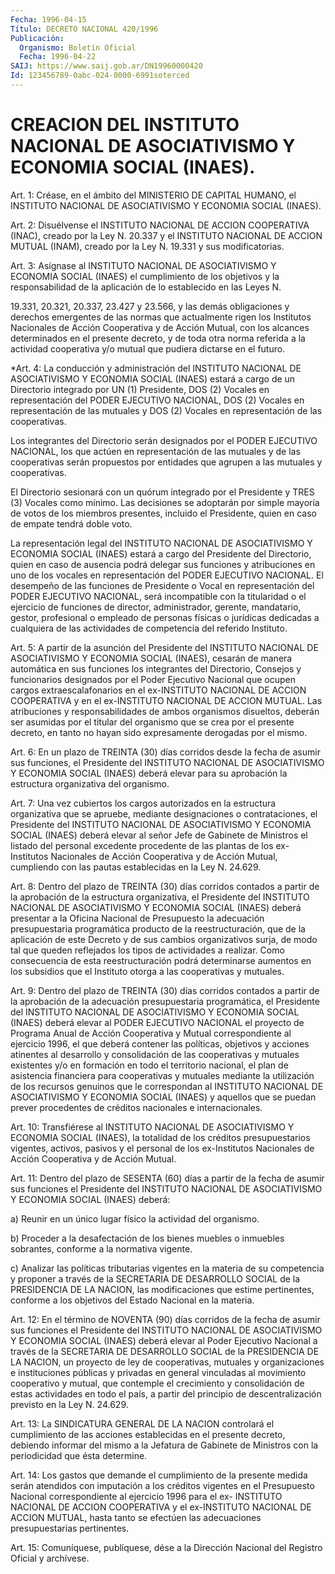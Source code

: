 ```yaml
---
Fecha: 1996-04-15
Título: DECRETO NACIONAL 420/1996
Publicación:
  Organismo: Boletín Oficial
  Fecha: 1996-04-22
SAIJ: https://www.saij.gob.ar/DN19960000420
Id: 123456789-0abc-024-0000-6991soterced
---
```

# CREACION DEL INSTITUTO NACIONAL DE ASOCIATIVISMO Y ECONOMIA SOCIAL (INAES).

<a id="1"></a>
Art. 1: Créase, en el ámbito del MINISTERIO DE CAPITAL HUMANO, el INSTITUTO NACIONAL DE ASOCIATIVISMO Y ECONOMIA SOCIAL (INAES).

<a id="2"></a>
Art. 2: Disuélvense el INSTITUTO NACIONAL DE ACCION COOPERATIVA (INAC), creado por la Ley N. 20.337 y el INSTITUTO NACIONAL DE ACCION MUTUAL (INAM), creado por la Ley N. 19.331 y sus modificatorias.

<a id="3"></a>
Art. 3: Asígnase al INSTITUTO NACIONAL DE ASOCIATIVISMO Y ECONOMIA SOCIAL (INAES) el cumplimiento de los objetivos y la responsabilidad de la aplicación de lo establecido en las Leyes N.

19.331, 20.321, 20.337, 23.427 y 23.566, y las demás obligaciones y derechos emergentes de las normas que actualmente rigen los Institutos Nacionales de Acción Cooperativa y de Acción Mutual, con los alcances determinados en el presente decreto, y de toda otra norma referida a la actividad cooperativa y/o mutual que pudiera dictarse en el futuro.

<a id="4"></a>
*Art. 4: La conducción y administración del INSTITUTO NACIONAL DE ASOCIATIVISMO Y ECONOMIA SOCIAL (INAES) estará a cargo de un Directorio integrado por UN (1) Presidente, DOS (2) Vocales en representación del PODER EJECUTIVO NACIONAL, DOS (2) Vocales en representación de las mutuales y DOS (2) Vocales en representación de las cooperativas.

Los integrantes del Directorio serán designados por el PODER EJECUTIVO NACIONAL, los que actúen en representación de las mutuales y de las cooperativas serán propuestos por entidades que agrupen a las mutuales y cooperativas.

El Directorio sesionará con un quórum integrado por el Presidente y TRES (3) Vocales como mínimo. Las decisiones se adoptarán por simple mayoría de votos de los miembros presentes, incluido el Presidente, quien en caso de empate tendrá doble voto.

La representación legal del INSTITUTO NACIONAL DE ASOCIATIVISMO Y ECONOMIA SOCIAL (INAES) estará a cargo del Presidente del Directorio, quien en caso de ausencia podrá delegar sus funciones y atribuciones en uno de los vocales en representación del PODER EJECUTIVO NACIONAL. El desempeño de las funciones de Presidente o Vocal en representación del PODER EJECUTIVO NACIONAL, será incompatible con la titularidad o el ejercicio de funciones de director, administrador, gerente, mandatario, gestor, profesional o empleado de personas físicas o jurídicas dedicadas a cualquiera de las actividades de competencia del referido Instituto.

<a id="5"></a>
Art. 5: A partir de la asunción del Presidente del INSTITUTO NACIONAL DE ASOCIATIVISMO Y ECONOMIA SOCIAL (INAES), cesarán de manera automática en sus funciones los integrantes del Directorio, Consejos y funcionarios designados por el Poder Ejecutivo Nacional que ocupen cargos extraescalafonarios en el ex-INSTITUTO NACIONAL DE ACCION COOPERATIVA y en el ex-INSTITUTO NACIONAL DE ACCION MUTUAL. Las atribuciones y responsabilidades de ambos organismos disueltos, deberán ser asumidas por el titular del organismo que se crea por el presente decreto, en tanto no hayan sido expresamente derogadas por el mismo.

<a id="6"></a>
Art. 6: En un plazo de TREINTA (30) días corridos desde la fecha de asumir sus funciones, el Presidente del INSTITUTO NACIONAL DE ASOCIATIVISMO Y ECONOMIA SOCIAL (INAES) deberá elevar para su aprobación la estructura organizativa del organismo.

<a id="7"></a>
Art. 7: Una vez cubiertos los cargos autorizados en la estructura organizativa que se apruebe, mediante designaciones o contrataciones, el Presidente del INSTITUTO NACIONAL DE ASOCIATIVISMO Y ECONOMIA SOCIAL (INAES) deberá elevar al señor Jefe de Gabinete de Ministros el listado del personal excedente procedente de las plantas de los ex-Institutos Nacionales de Acción Cooperativa y de Acción Mutual, cumpliendo con las pautas establecidas en la Ley N. 24.629.

<a id="8"></a>
Art. 8: Dentro del plazo de TREINTA (30) días corridos contados a partir de la aprobación de la estructura organizativa, el Presidente del INSTITUTO NACIONAL DE ASOCIATIVISMO Y ECONOMIA SOCIAL (INAES) deberá presentar a la Oficina Nacional de Presupuesto la adecuación presupuestaria programática producto de la reestructuración, que de la aplicación de este Decreto y de sus cambios organizativos surja, de modo tal que queden reflejados los tipos de actividades a realizar. Como consecuencia de esta reestructuración podrá determinarse aumentos en los subsidios que el Instituto otorga a las cooperativas y mutuales.

<a id="9"></a>
Art. 9: Dentro del plazo de TREINTA (30) días corridos contados a partir de la aprobación de la adecuación presupuestaria programática, el Presidente del INSTITUTO NACIONAL DE ASOCIATIVISMO Y ECONOMIA SOCIAL (INAES) deberá elevar al PODER EJECUTIVO NACIONAL el proyecto de Programa Anual de Acción Cooperativa y Mutual correspondiente al ejercicio 1996, el que deberá contener las políticas, objetivos y acciones atinentes al desarrollo y consolidación de las cooperativas y mutuales existentes y/o en formación en todo el territorio nacional, el plan de asistencia financiera para cooperativas y mutuales mediante la utilización de los recursos genuinos que le correspondan al INSTITUTO NACIONAL DE ASOCIATIVISMO Y ECONOMIA SOCIAL (INAES) y aquellos que se puedan prever procedentes de créditos nacionales e internacionales.

<a id="10"></a>
Art. 10: Transfiérese al INSTITUTO NACIONAL DE ASOCIATIVISMO Y ECONOMIA SOCIAL (INAES), la totalidad de los créditos presupuestarios vigentes, activos, pasivos y el personal de los ex-Institutos Nacionales de Acción Cooperativa y de Acción Mutual.

<a id="11"></a>
Art. 11: Dentro del plazo de SESENTA (60) días a partir de la fecha de asumir sus funciones el Presidente del INSTITUTO NACIONAL DE ASOCIATIVISMO Y ECONOMIA SOCIAL (INAES) deberá:

a) Reunir en un único lugar físico la actividad del organismo.

b) Proceder a la desafectación de los bienes muebles o inmuebles sobrantes, conforme a la normativa vigente.

c) Analizar las políticas tributarias vigentes en la materia de su competencia y proponer a través de la SECRETARIA DE DESARROLLO SOCIAL de la PRESIDENCIA DE LA NACION, las modificaciones que estime pertinentes, conforme a los objetivos del Estado Nacional en la materia.

<a id="12"></a>
Art. 12: En el término de NOVENTA (90) días corridos de la fecha de asumir sus funciones el Presidente del INSTITUTO NACIONAL DE ASOCIATIVISMO Y ECONOMIA SOCIAL (INAES) deberá elevar al Poder Ejecutivo Nacional a través de la SECRETARIA DE DESARROLLO SOCIAL de la PRESIDENCIA DE LA NACION, un proyecto de ley de cooperativas, mutuales y organizaciones e instituciones públicas y privadas en general vinculadas al movimiento cooperativo y mutual, que contemple el crecimiento y consolidación de estas actividades en todo el país, a partir del principio de descentralización previsto en la Ley N. 24.629.

<a id="13"></a>
Art. 13: La SINDICATURA GENERAL DE LA NACION controlará el cumplimiento de las acciones establecidas en el presente decreto, debiendo informar del mismo a la Jefatura de Gabinete de Ministros con la periodicidad que ésta determine.

<a id="14"></a>
Art. 14: Los gastos que demande el cumplimiento de la presente medida serán atendidos con imputación a los créditos vigentes en el Presupuesto Nacional correspondiente al ejercicio 1996 para el ex- INSTITUTO NACIONAL DE ACCION COOPERATIVA y el ex-INSTITUTO NACIONAL DE ACCION MUTUAL, hasta tanto se efectúen las adecuaciones presupuestarias pertinentes.

<a id="15"></a>
Art. 15: Comuníquese, publíquese, dése a la Dirección Nacional del Registro Oficial y archívese.